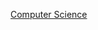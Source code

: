 [Computer Science](https://github.com/aszkiel71/uwr/tree/main/informatyka%20%5Bcomputer%20science%5D)
